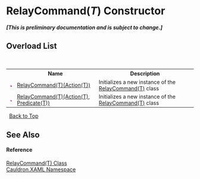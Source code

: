 # RelayCommand(*T*) Constructor 
 _**\[This is preliminary documentation and is subject to change.\]**_


## Overload List
&nbsp;<table><tr><th></th><th>Name</th><th>Description</th></tr><tr><td>![Public method](media/pubmethod.gif "Public method")</td><td><a href="M_Cauldron_XAML_RelayCommand_1__ctor">RelayCommand(T)(Action(T))</a></td><td>
Initializes a new instance of the <a href="T_Cauldron_XAML_RelayCommand_1">RelayCommand(T)</a> class</td></tr><tr><td>![Public method](media/pubmethod.gif "Public method")</td><td><a href="M_Cauldron_XAML_RelayCommand_1__ctor_1">RelayCommand(T)(Action(T), Predicate(T))</a></td><td>
Initializes a new instance of the <a href="T_Cauldron_XAML_RelayCommand_1">RelayCommand(T)</a> class</td></tr></table>&nbsp;
<a href="#relaycommand(*t*)-constructor">Back to Top</a>

## See Also


#### Reference
<a href="T_Cauldron_XAML_RelayCommand_1">RelayCommand(T) Class</a><br /><a href="N_Cauldron_XAML">Cauldron.XAML Namespace</a><br />